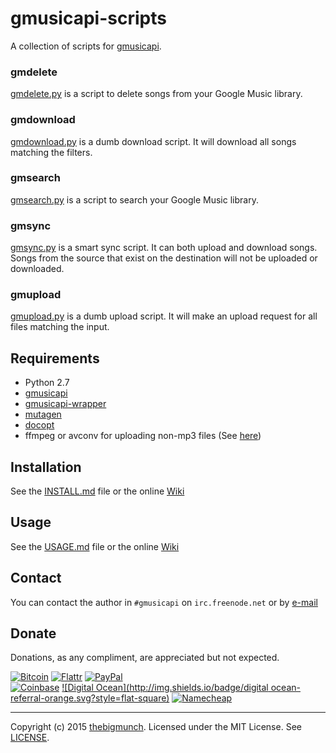 gmusicapi-scripts
=================

A collection of scripts for [gmusicapi](https://github.com/simon-weber/Unofficial-Google-Music-API).

### gmdelete

[gmdelete.py](gmdelete.py) is a script to delete songs from your Google Music library.

### gmdownload

[gmdownload.py](gmdownload.py) is a dumb download script. It will download all songs matching the filters.

### gmsearch

[gmsearch.py](gmsearch.py) is a script to search your Google Music library.

### gmsync

[gmsync.py](gmsync.py) is a smart sync script. It can both upload and download songs. Songs from the source that exist on the destination will not be uploaded or downloaded.

### gmupload

[gmupload.py](gmupload.py) is a dumb upload script. It will make an upload request for all files matching the input.

## Requirements

* Python 2.7
* [gmusicapi](https://github.com/simon-weber/Unofficial-Google-Music-API)
* [gmusicapi-wrapper](https://github.com/thebigmunch/gmusicapi-wrapper)
* [mutagen](https://bitbucket.org/lazka/mutagen)
* [docopt](https://github.com/docopt/docopt)
* ffmpeg or avconv for uploading non-mp3 files (See [here](http://unofficial-google-music-api.readthedocs.org/en/latest/usage.html#usage))

## Installation

See the [INSTALL.md](INSTALL.md) file or the online [Wiki](https://github.com/thebigmunch/gmusicapi-scripts/wiki)

## Usage

See the [USAGE.md](USAGE.md) file or the online [Wiki](https://github.com/thebigmunch/gmusicapi-scripts/wiki)

## Contact

You can contact the author in ``#gmusicapi`` on ``irc.freenode.net`` or by [e-mail](mailto:mail@thebigmunch.me)

## Donate

Donations, as any compliment, are appreciated but not expected.

[![Bitcoin](http://img.shields.io/badge/bitcoin-donate-green.svg?style=flat-square)](https://coinbase.com/thebigmunch) [![Flattr](http://img.shields.io/badge/flattr-donate-green.svg?style=flat-square)](https://flattr.com/thing/2419308) [![PayPal](http://img.shields.io/badge/paypal-donate-green.svg?style=flat-square)](https://www.paypal.com/cgi-bin/webscr?cmd=_donations&business=DHDVLSYW8V8N4&lc=US&item_name=thebigmunch&currency_code=USD)  
[![Coinbase](http://img.shields.io/badge/coinbase-referral-orange.svg?style=flat-square)](https://coinbase.com/?r=52502f01e0fdd4d3ef000253&utm_campaign=user-referral&src=referral-link) [![Digital Ocean](http://img.shields.io/badge/digital ocean-referral-orange.svg?style=flat-square)](https://www.digitalocean.com/?refcode=3823208a0597) [![Namecheap](http://img.shields.io/badge/namecheap-referral-orange.svg?style=flat-square)](http://www.namecheap.com/?aff=67208)

-----

Copyright (c) 2015 [thebigmunch](mailto:mail@thebigmunch.me). Licensed under the MIT License. See [LICENSE](LICENSE).
